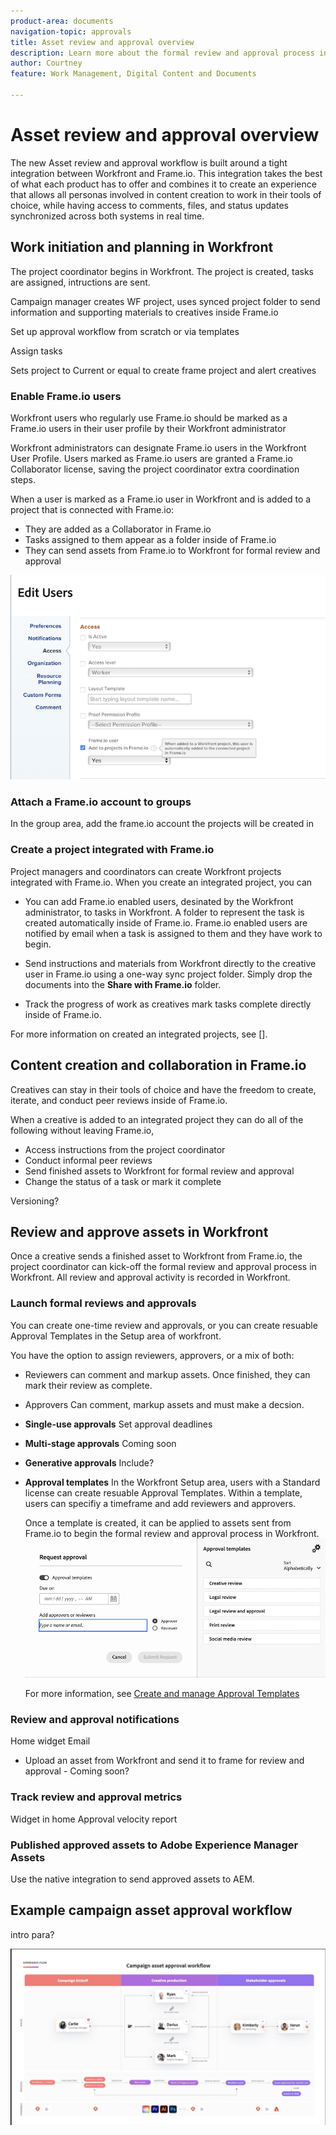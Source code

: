 ```yaml
---
product-area: documents
navigation-topic: approvals
title: Asset review and approval overview
description: Learn more about the formal review and approval process in Workfront.
author: Courtney
feature: Work Management, Digital Content and Documents

---
```


# Asset review and approval overview

The new Asset review and approval workflow is built around a tight integration between Workfront and Frame.io. This integration takes the best of what each product has to offer and combines it to create an experience that allows all personas involved in content creation to work in their tools of choice, while having access to comments, files, and status updates synchronized across both systems in real time.

## Work initiation and planning in Workfront

The project coordinator begins in Workfront. The project is created, tasks are assigned, intructions are sent.

Campaign manager creates WF project, uses synced project folder to send     information and supporting materials to creatives inside Frame.io 

Set up approval workflow from scratch or via templates 

Assign tasks 

Sets project to Current or equal to create frame project and alert creatives 

### Enable Frame.io users

Workfront users who regularly use Frame.io should be marked as a Frame.io users in their user profile by their Workfront administrator

Workfront administrators can designate Frame.io users in the Workfront User Profile. Users marked as Frame.io users are granted a Frame.io Collaborator license, saving the project coordinator extra coordination steps.

<!-- check list for users who should be marked as frame enabled? -->

When a user is marked as a Frame.io user in Workfront and is added to a project that is connected with Frame.io:

* They are added as a Collaborator in Frame.io
* Tasks assigned to them appear as a folder inside of Frame.io
* They can send assets from Frame.io to Workfront for formal review and approval

![](assets/Frame-enabled-user.png)

### Attach a Frame.io account to groups

In the group area, add the frame.io account the projects will be created in
<!-- need more info on this one -->

### Create a project integrated with Frame.io

Project managers and coordinators can create Workfront projects integrated with Frame.io. When you create an integrated project, you can

* You can add Frame.io enabled users, desinated by the Workfront administrator, to tasks in Workfront. A folder to represent the task is created automatically inside of Frame.io. Frame.io enabled users are notified by email when a task is assigned to them and they have work to begin.

* Send instructions and materials from Workfront directly to the creative user in Frame.io using a one-way sync project folder. Simply drop the documents into the **Share with Frame.io** folder.

* Track the progress of work as creatives mark tasks complete directly inside of Frame.io.

For more information on created an integrated projects, see [].


## Content creation and collaboration in Frame.io

Creatives can stay in their tools of choice and have the freedom to create, iterate, and conduct peer reviews inside of Frame.io. 

When a creative is added to an integrated project they can do all of the following without leaving Frame.io, 

* Access instructions from the project coordinator
* Conduct informal peer reviews
* Send finished assets to Workfront for formal review and approval
* Change the status of a task or mark it complete 

Versioning?

## Review and approve assets in Workfront

Once a creative sends a finished asset to Workfront from Frame.io, the project coordinator can kick-off the formal review and approval process in Workfront. All review and approval activity is recorded in Workfront. 

### Launch formal reviews and approvals

You can create one-time review and approvals, or you can create resuable Approval Templates in the Setup area of workfront. 

You have the option to assign reviewers, approvers, or a mix of both:

* Reviewers can comment and markup assets. Once finished, they can mark their review as complete. <!--example of when to add reviewers-->
* Approvers Can comment, markup assets and must make a decsion.

* **Single-use approvals**
Set approval deadlines


* **Multi-stage approvals** Coming soon
<!-- need more info on this one -->

* **Generative approvals** Include?

* **Approval templates**
    In the Workfront Setup area, users with a Standard license can create resuable Approval Templates. Within a template, users can specifiy a timeframe and add reviewers and approvers. <!--do we want to mention any upcoming plans here? -->

    Once a template is created, it can be applied to assets sent from Frame.io to begin the formal review and approval process in Workfront.
![](assets/assign-template.png)


    For more information, see [Create and manage Approval Templates](/)<!--don't forget link-->

### Review and approval notifications

Home widget
Email


* Upload an asset from Workfront and send it to frame for review and approval - Coming soon?

### Track review and approval metrics

Widget in home
Approval velocity report 

### Published approved assets to Adobe Experience Manager Assets

Use the native integration to send approved assets to AEM.


## Example campaign asset approval workflow

intro para?

![](assets/example-workflow.png) <!-- probbly need a different version of this but add something similar rather than typing all out?-->
